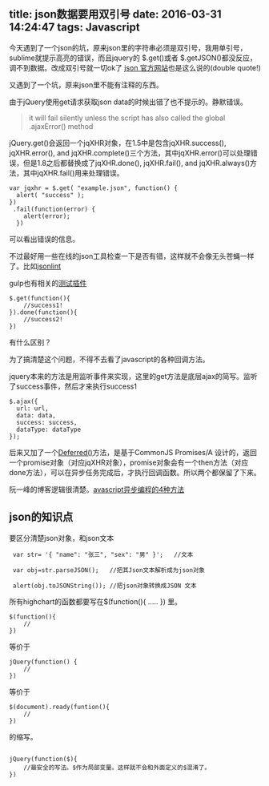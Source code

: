 title: json数据要用双引号
date: 2016-03-31 14:24:47
tags: Javascript
---
今天遇到了一个json的坑，原来json里的字符串必须是双引号，我用单引号，sublime就提示高亮的错误，而且jquery的
$.get()或者 $.getJSON()都没反应，调不到数据。改成双引号就一切ok了
[json 官方网站](http://www.json.org/index.html)也是这么说的(double quote!)

<!--more-->
又遇到了一个坑，原来json里不能有注释的东西。

由于jQuery使用get请求获取json data的时候出错了也不提示的。静默错误。

> it will fail silently unless the script has also called the global .ajaxError() method

jQuery.get()会返回一个jqXHR对象，在1.5中是包含jqXHR.success(), jqXHR.error(), and jqXHR.complete()三个方法，其中jqXHR.error()可以处理错误，但是1.8之后都替换成了jqXHR.done(), jqXHR.fail(), and jqXHR.always()方法，其中jqXHR.fail()用来处理错误。

```
var jqxhr = $.get( "example.json", function() {
  alert( "success" );
})
 .fail(function(error) {
    alert(error);
  })
```

可以看出错误的信息。

不过最好用一些在线的json工具检查一下是否有错，这样就不会像无头苍蝇一样了。比如[jsonlint](http://jsonlint.com/)

gulp也有相关的[测试插件](https://www.npmjs.com/package/gulp-json-lint)


```
$.get(function(){
	//success1!
}).done(function(){
	//success2!
})
```
有什么区别？

为了搞清楚这个问题，不得不去看了javascript的各种回调方法。

jquery本来的方法是用监听事件来实现，这里的get方法是底层ajax的简写。监听了success事件，然后才来执行success1
```
$.ajax({
  url: url,
  data: data,
  success: success,
  dataType: dataType
});
```

后来又加了一个[Deferred()](http://api.jquery.com/jQuery.Deferred/)方法，是基于CommonJS Promises/A 设计的，返回一个promise对象（对应jqXHR对象），promise对象会有一个then方法（对应done方法），可以在异步任务完成后，才执行回调函数。所以两个都保留了下来。

阮一峰的博客逻辑很清楚。[avascript异步编程的4种方法](http://www.ruanyifeng.com/blog/2012/12/asynchronous%EF%BC%BFjavascript.html)

## json的知识点

要区分清楚json对象，和json文本

```
 var str= '{ "name": "张三", "sex": "男" }';   //文本

 var obj=str.parseJSON();   //把其Json文本解析成为json对象   

 alert(obj.toJSONString()); //把json对象转换成JSON 文本  
```

所有highchart的函数都要写在$(function(){
	.....
})
里。

```
$(function(){
	//
})
```
等价于
```
jQuery(function() { 
	//	
})
```
等价于
```
$(document).ready(funtion(){
	//
})
```
的缩写。
```

jQuery(function($){
	//最安全的写法。$作为局部变量。这样就不会和外面定义的$混淆了。
})
```
